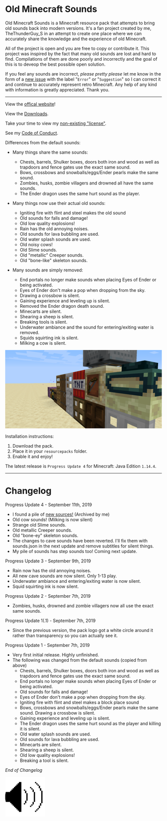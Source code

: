 # Old Minecraft Sounds

Old Minecraft Sounds is a Minecraft resource pack that attempts to bring old sounds back into modern versions.
It's a fan project created by me, TheThunderGuy_S in an attempt to create one place where we can accurately share the knowledge and the experience of old Minecraft.

All of the project is open and you are free to copy or contribute it.
This project was inspired by the fact that many old sounds are lost and hard to find. 
Compilations of them are done poorly and incorrectly and the goal of this is to deveop the best possible open solution.

If you feel any sounds are incorrect, *please pretty please* let me know in the form of a [new issue](https://github.com/TheThunderGuyS/OldMinecraftSounds/issues/new) with the label "`Error`" or "`Suggestion`" so I can correct it and continue to accurately represent retro Minecraft. Any help of any kind with information is greatly appreciated. Thank you.
*************************************************
View the [offical website](https://TheThunderGuyS.github.io/OldMinecraftSounds/)!

View the [Downloads](https://github.com/TheThunderGuyS/OldMinecraftSounds/releases).

Take your time to view my [non-existing "license"](LICENSE.md).

See my [Code of Conduct](CODE_OF_CONDUCT.md).

Differences from the default sounds:

- Many things share the same sounds:
  - Chests, barrels, Shulker boxes, doors both iron and wood as well as trapdoors and fence gates use the exact same sound.
  - Bows, crossbows and snowballs/eggs/Ender pearls make the same sound.
  - Zombies, husks, zombie villagers and drowned all have the same sounds.
  - The Ender dragon uses the same hurt sound as the player.

- Many things now use their actual old sounds:
  - Igniting fire with flint and steel makes the old sound
  - Old sounds for falls and damage!
  - Old low quality explosions!
  - Rain has the old annoying noises.
  - Old sounds for lava bubbling are used.
  - Old water splash sounds are used.
  - Old noisy cows!
  - Old Slime sounds.
  - Old "metallic" Creeper sounds.
  - Old "bone-like" skeleton sounds.

- Many sounds are simply removed:
  - End portals no longer make sounds when placing Eyes of Ender or being activated.
  - Eyes of Ender don't make a pop when dropping from the sky.
  - Drawing a crossbow is silent.
  - Gaining experience and leveling up is silent.
  - Removed the Ender dragon death sound.
  - Minecarts are silent.
  - Shearing a sheep is silent.
  - Breaking tools is silent.
  - Underwater ambiance and the sound for entering/exiting water is removed.
  - Squids squirting ink is silent.
  - Milking a cow is silent.

![](Banner.png)

Installation instructions:
 1. Download the pack.
 2. Place it in your `resourcepacks` folder.
 3. Enable it and enjoy!


The latest release is `Progress Update 4` for Minecraft: Java Edition `1.14.4`.

************************************************************************
# Changelog

Progress Update 4 - September 11th, 2019
- I found a pile of [new sources!](https://archive.org/details/MinecraftAlphaResources) (Archived by me)
- Old cow sounds! (Milking is now silent)
- Strange old Slime sounds.
- Old metallic Creeper sounds.
- Old "bone-ey" skeleton sounds.
- The changes to cave sounds have been reverted. I'll fix them with sounds.json in the next update and remove subtitles for silent things.
- My pile of sounds has step sounds too! Coming next update.

Progress Update 3 - September 9th, 2019
- Rain now has the old annoying noises.
- All new cave sounds are now silent. Only 1-13 play.
- Underwater ambiance and entering/exiting water is now silent.
- Squid squirting ink is now silent.

Progress Update 2 - September 7th, 2019
- Zombies, husks, drowned and zombie villagers now all use the exact same sounds.

Progress Update 1(.1) - September 7th, 2019
- Since the previous version, the pack logo got a white circle around it rather than transparency so you can actually see it.

Progress Update 1 - September 7th, 2019

- Very first initial release. Highly unfinished.
- The following was changed from the default sounds (copied from above)
  - Chests, barrels, Shulker boxes, doors both iron and wood as well as trapdoors and fence gates use the exact same sound.
  - End portals no longer make sounds when placing Eyes of Ender or being activated.
  - Old sounds for falls and damage!
  - Eyes of Ender don't make a pop when dropping from the sky.
  - Igniting fire with flint and steel makes a block place sound
  - Bows, crossbows and snowballs/eggs/Ender pearls make the same sound. Drawing a crossbow is silent.
  - Gaining experience and leveling up is silent.
  - The Ender dragon uses the same hurt sound as the player and killing it is silent.
  - Old water splash sounds are used.
  - Old sounds for lava bubbling are used.
  - Minecarts are silent.
  - Shearing a sheep is silent.
  - Old low quality explosions!
  - Breaking a tool is silent.

*End of Changelog*

![*End of File*](Source/pack.png)
